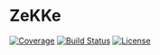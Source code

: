 ZeKKe
=====
[![Coverage](https://codecov.io/gh/dan-zx/zekke-web/branch/develop/graph/badge.svg)](https://codecov.io/gh/dan-zx/zekke-web)
[![Build Status](https://travis-ci.org/dan-zx/zekke-web.svg?branch=develop)](https://travis-ci.org/dan-zx/zekke-web)
[![License](https://img.shields.io/badge/licence-Apache_Licence_2.0-blue.svg)](https://www.apache.org/licenses/LICENSE-2.0.html)
